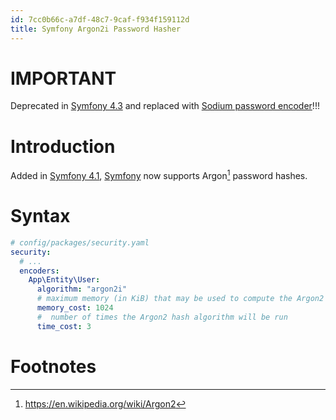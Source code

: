 ```yaml
---
id: 7cc0b66c-a7df-48c7-9caf-f934f159112d
title: Symfony Argon2i Password Hasher
---
```


# IMPORTANT

Deprecated in [Symfony 4.3](20201112120118-symfony_4_3) and replaced
with [Sodium password
encoder](20201112133736-sodium_password_encoder)!!!

# Introduction

Added in [Symfony 4.1](20201110152518-symfony_4_1),
[Symfony](20201109140300-symfony) now supports Argon[^1] password
hashes.

# Syntax

``` yaml
# config/packages/security.yaml
security:
  # ...
  encoders:
    App\Entity\User:
      algorithm: "argon2i"
      # maximum memory (in KiB) that may be used to compute the Argon2 hash
      memory_cost: 1024
      #  number of times the Argon2 hash algorithm will be run
      time_cost: 3
```

# Footnotes

[^1]: <https://en.wikipedia.org/wiki/Argon2>
